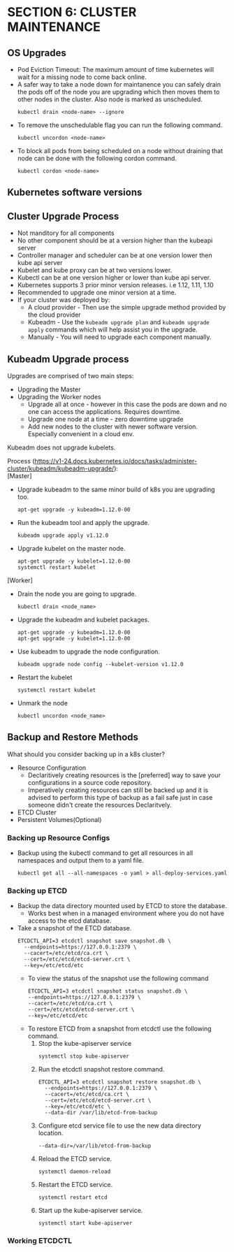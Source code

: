 # SECTION 6: CLUSTER MAINTENANCE

## OS Upgrades
* Pod Eviction Timeout: The maximum amount of time kubernetes will wait for a missing node to come back online.
* A safer way to take a node down for maintanence you can safely drain the pods off of the node you are upgrading which then moves them to other nodes in the cluster. Also node is marked as unscheduled.
  ```
  kubectl drain <node-name> --ignore
  ```
* To remove the unschedulable flag you can run the following command.
  ```
  kubectl uncordon <node-name>
  ```
* To block all pods from being scheduled on a node without draining that node can be done with the following cordon command.
  ```
  kubectl cordon <node-name>
  ```
## Kubernetes software versions

## Cluster Upgrade Process
* Not manditory for all components 
* No other component should be at a version higher than the kubeapi server
* Controller manager and scheduler can be at one version lower then kube api server
* Kubelet and kube proxy can be at two versions lower.
* Kubectl can be at one version higher or lower than kube api server.
* Kubernetes supports 3 prior minor version releases. i.e 1.12, 1.11, 1.10
* Recommended to upgrade one minor version at a time.
* If your cluster was deployed by:
  * A cloud provider - Then use the simple upgrade method provided by the cloud provider
  * Kubeadm - Use the `kubeadm upgrade plan` and `kubeadm upgrade apply` commands which will help assist you in the upgrade.
  * Manually - You will need to upgrade each component manually.

## Kubeadm Upgrade process
Upgrades are comprised of two main steps:<br />
* Upgrading the Master
* Upgrading the Worker nodes
  * Upgrade all at once - however in this case the pods are down and no one can access the applications. Requires downtime.
  * Upgrade one node at a time - zero downtime upgrade
  * Add new nodes to the cluster with newer software version. Especially convenient in a cloud env.

Kubeadm does not upgrade kubelets.

Process (https://v1-24.docs.kubernetes.io/docs/tasks/administer-cluster/kubeadm/kubeadm-upgrade/):<br />
[Master]
* Upgrade kubeadm to the same minor build of k8s you are upgrading too.
  ```
  apt-get upgrade -y kubeadm=1.12.0-00
  ```
* Run the kubeadm tool and apply the upgrade.
  ```
  kubeadm upgrade apply v1.12.0
  ```
* Upgrade kubelet on the master node.
  ```
  apt-get upgrade -y kubelet=1.12.0-00
  systemctl restart kubelet
  ```
[Worker]<br />
* Drain the node you are going to upgrade.
  ```
  kubectl drain <node_name>
  ```
* Upgrade the kubeadm and kubelet packages.
  ```
  apt-get upgrade -y kubeadm=1.12.0-00
  apt-get upgrade -y kubelet=1.12.0-00
  ```
* Use kubeadm to upgrade the node configuration.
  ```
  kubeadm upgrade node config --kubelet-version v1.12.0
  ```
* Restart the kubelet
  ```
  systemctl restart kubelet
  ```
* Unmark the node
  ```
  kubectl uncordon <node_name>
  ```

## Backup and Restore Methods
What should you consider backing up in a k8s cluster?<br />
* Resource Configuration
  * Declaritively creating resources is the [preferred] way to save your configurations in a source code repository.
  * Imperatively creating resources can still be backed up and it is advised to perform this type of backup as a fail safe just in case someone didn't create the resources Declaritvely.
* ETCD Cluster
* Persistent Volumes(Optional)

### Backing up Resource Configs
* Backup using the kubectl command to get all resources in all namespaces and output them to a yaml file.
  ```
  kubectl get all --all-namespaces -o yaml > all-deploy-services.yaml
  ```

### Backing up ETCD
* Backup the data directory mounted used by ETCD to store the database.
  * Works best when in a managed environment where you do not have access to the etcd database.
* Take a snapshot of the ETCD database.
  ```
  ETCDCTL_API=3 etcdctl snapshot save snapshot.db \
    --endpoints=https://127.0.0.1:2379 \
    --cacert=/etc/etcd/ca.crt \
    --cert=/etc/etcd/etcd-server.crt \
    --key=/etc/etcd/etc
  ```
  * To view the status of the snapshot use the following command
    ```
    ETCDCTL_API=3 etcdctl snapshot status snapshot.db \
    --endpoints=https://127.0.0.1:2379 \
    --cacert=/etc/etcd/ca.crt \
    --cert=/etc/etcd/etcd-server.crt \
    --key=/etc/etcd/etc
    ```
  * To restore ETCD from a snapshot from etcdctl use the following command.<br />
    1. Stop the kube-apiserver service
       ```
       systemctl stop kube-apiserver
       ```
    2. Run the etcdctl snapshot restore command.
       ```
       ETCDCTL_API=3 etcdctl snapshot restore snapshot.db \
         --endpoints=https://127.0.0.1:2379 \
         --cacert=/etc/etcd/ca.crt \
         --cert=/etc/etcd/etcd-server.crt \
         --key=/etc/etcd/etc \ 
         --data-dir /var/lib/etcd-from-backup
       ```
    3. Configure etcd service file to use the new data directory location.
       ```
       --data-dir=/var/lib/etcd-from-backup
       ```
    4. Reload the ETCD service.
       ```
       systemctl daemon-reload
       ```
    5. Restart the ETCD service.
       ```
       systemctl restart etcd
       ```
    6. Start up the kube-apiserver service.
       ```
       systemctl start kube-apiserver
       ```

### Working ETCDCTL